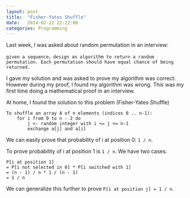```yaml
---
layout: post
title:  "Fisher-Yates Shuffle"
date:   2014-02-22 22:22:00
categories: Programming
---
```


Last week, I was asked about random permutation in an interview:

```
given a sequence，design an algorithm to return a random
permutation. Each permutation should have equal chance of being returned.
```

I gave my solution and was asked to prove my algorithm was correct. However during my proof, I found my algorithm was wrong. This was my first time doing a mathematical proof in an interview.

At home, I found the solution to this problem (Fisher-Yates Shuffle)

```
To shuffle an array A of n elements (indices 0 .. n-1):
    for i from 0 to n - 2 do
        j <- random integer with i <= j <= n-1
        exchange a[j] and a[i]
```

We can easily prove that probability of i at position 0: `1 / n`.

To prove probability of i at position 1 is `1 / n`. We have two cases.

```
P[i at position 1]
= P[i not selected in 0] * P[i switched with 1]
= (n - 1) / n * 1 / (n - 1)
= 1 / n
```

We can generalize this further to prove `P[i at position j] = 1 / n`.
